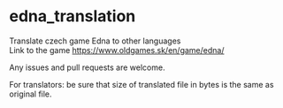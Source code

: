 # edna_translation
Translate czech game Edna to other languages
<br>Link to the game https://www.oldgames.sk/en/game/edna/

Any issues and pull requests are welcome.

For translators: be sure that size of translated file in bytes is the same as original file.
